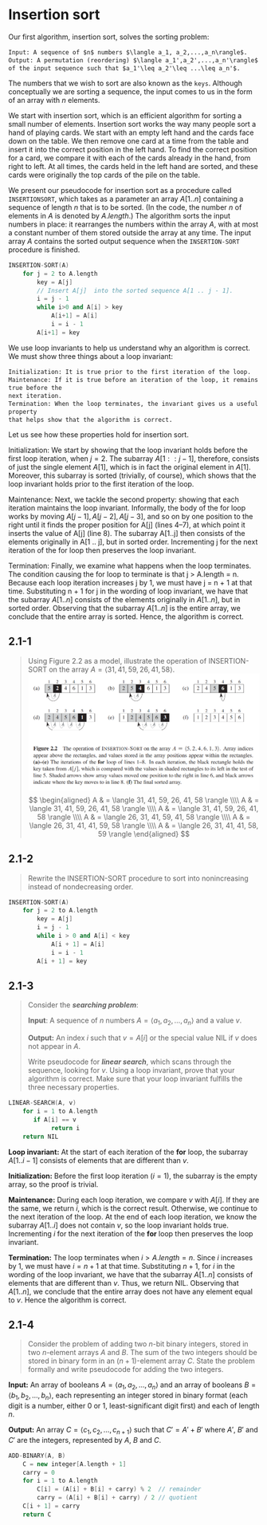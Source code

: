 # Insertion sort
Our first algorithm, insertion sort, solves the sorting problem:
```
Input: A sequence of $n$ numbers $\langle a_1, a_2,...,a_n\rangle$.
Output: A permutation (reordering) $\langle a_1',a_2',...,a_n'\rangle$ of the input sequence such that $a_1'\leq a_2'\leq ...\leq a_n'$.
```
The numbers that we wish to sort are also known as the `keys`. Although conceptually we are sorting a sequence, the input comes to us in the form of an array with $n$
elements.

We start with insertion sort, which is an efficient algorithm for sorting a small
number of elements. Insertion sort works the way many people sort a hand of
playing cards. We start with an empty left hand and the cards face down on the
table. We then remove one card at a time from the table and insert it into the
correct position in the left hand. To find the correct position for a card, we compare
it with each of the cards already in the hand, from right to left. At all times, the cards held in the left hand are sorted, and these cards
were originally the top cards of the pile on the table.

We present our pseudocode for insertion sort as a procedure called `INSERTIONSORT`, which takes as a parameter an array $A[1..n]$ containing a sequence of
length $n$ that is to be sorted. (In the code, the number $n$ of elements in $A$ is denoted
by $A.length$.) The algorithm sorts the input numbers in place: it rearranges the
numbers within the array $A$, with at most a constant number of them stored outside
the array at any time. The input array $A$ contains the sorted output sequence when
the `INSERTION-SORT` procedure is finished.

```cpp
INSERTION-SORT(A)
    for j = 2 to A.length
        key = A[j]
        // Insert A[j]  into the sorted sequence A[1 .. j - 1].
        i = j - 1
        while i>0 and A[i] > key
            A[i+1] = A[i]
            i = i - 1
        A[i+1] = key
```

We use loop invariants to help us understand why an algorithm is correct. We
must show three things about a loop invariant:
```
Initialization: It is true prior to the first iteration of the loop.
Maintenance: If it is true before an iteration of the loop, it remains true before the
next iteration.
Termination: When the loop terminates, the invariant gives us a useful property
that helps show that the algorithm is correct.
```
Let us see how these properties hold for insertion sort.

Initialization: We start by showing that the loop invariant holds before the first
loop iteration, when $j = 2$. The subarray $A[1 : : j - 1]$, therefore, consists
of just the single element $A[1]$, which is in fact the original element in $A[1]$.
Moreover, this subarray is sorted (trivially, of course), which shows that the
loop invariant holds prior to the first iteration of the loop.

Maintenance: Next, we tackle the second property: showing that each iteration
maintains the loop invariant. Informally, the body of the for loop works by
moving $A[j - 1], A[j - 2], A[j - 3]$, and so on by one position to the right
until it finds the proper position for A[j]  (lines 4–7), at which point it inserts
the value of A[j]  (line 8). The subarray A[1..j]  then consists of the elements
originally in A[1 .. j], but in sorted order. Incrementing j for the next iteration
of the for loop then preserves the loop invariant.

Termination: Finally, we examine what happens when the loop terminates. The
condition causing the for loop to terminate is that j > A.length = n. Because
each loop iteration increases j by 1, we must have j = n + 1 at that time.
Substituting n + 1 for j in the wording of loop invariant, we have that the
subarray $A[1 .. n]$ consists of the elements originally in $A[1 .. n]$, but in sorted
order. Observing that the subarray $A[1 .. n]$ is the entire array, we conclude that
the entire array is sorted. Hence, the algorithm is correct.
## 2.1-1

> Using Figure 2.2 as a model, illustrate the operation of $\text{INSERTION-SORT}$ on the array $A = \langle 31, 41, 59, 26, 41, 58 \rangle$.
![](../img/2.1-1-1.PNG)
$$
\begin{aligned}
A & = \langle 31, 41, 59, 26, 41, 58 \rangle \\\\
A & = \langle 31, 41, 59, 26, 41, 58 \rangle \\\\
A & = \langle 31, 41, 59, 26, 41, 58 \rangle \\\\
A & = \langle 26, 31, 41, 59, 41, 58 \rangle \\\\
A & = \langle 26, 31, 41, 41, 59, 58 \rangle \\\\
A & = \langle 26, 31, 41, 41, 58, 59 \rangle
\end{aligned}
$$

## 2.1-2

> Rewrite the $\text{INSERTION-SORT}$ procedure to sort into nonincreasing instead of nondecreasing order.

```cpp
INSERTION-SORT(A)
    for j = 2 to A.length
        key = A[j]
        i = j - 1
        while i > 0 and A[i] < key
            A[i + 1] = A[i]
            i = i - 1
        A[i + 1] = key
```

## 2.1-3

> Consider the **_searching problem_**:
>
> **Input**: A sequence of $n$ numbers $A = \langle a_1, a_2, \ldots, a_n \rangle$ and a value $v$.
>
> **Output:** An index $i$ such that $v = A[i]$ or the special value $\text{NIL}$ if $v$ does not appear in $A$.
>
> Write pseudocode for **_linear search_**, which scans through the sequence, looking for $v$. Using a loop invariant, prove that your algorithm is correct. Make sure that your loop invariant fulfills the three necessary properties.

```cpp
LINEAR-SEARCH(A, v)
    for i = 1 to A.length
       if A[i] == v
            return i
    return NIL
```

**Loop invariant:** At the start of each iteration of the **for** loop, the subarray $A[1..i - 1]$ consists of elements that are different than $v$.

**Initialization:** Before the first loop iteration ($i = 1$), the subarray is the empty array, so the proof is trivial.

**Maintenance:** During each loop iteration, we compare $v$ with $A[i]$. If they are the same, we return $i$, which is the correct result. Otherwise, we continue to the next iteration of the loop. At the end of each loop iteration, we know the subarray $A[1..i]$ does not contain $v$, so the loop invariant holds true. Incrementing $i$ for the next iteration of the **for** loop then preserves the loop invariant.

**Termination:** The loop terminates when $i > A.length = n$. Since $i$ increases by $1$, we must have $i = n + 1$ at that time. Substituting $n + 1$, for $i$ in the wording of the loop invariant, we have that the subarray $A[1..n]$ consists of elements that are different than $v$. Thus, we return $\text{NIL}$. Observing that $A[1..n]$, we conclude that the entire array does not have any element equal to $v$. Hence the algorithm is correct.

## 2.1-4

> Consider the problem of adding two $n$-bit binary integers, stored in two $n$-element arrays $A$ and $B$. The sum of the two integers should be stored in binary form in an $(n + 1)$-element array $C$. State the problem formally and write pseudocode for adding the two integers.

**Input:** An array of booleans $A = \langle a_1, a_2, \ldots, a_n \rangle$ and an array of booleans $B = \langle b_1, b_2, \ldots, b_n \rangle$, each representing an integer stored in binary format (each digit is a number, either $0$ or $1$, least-significant digit first) and each of length $n$.

**Output:** An array $C = \langle c_1, c_2, \ldots, c_{n + 1} \rangle$ such that $C' = A' + B'$ where $A'$, $B'$ and $C'$ are the integers, represented by $A$, $B$ and $C$.

```cpp
ADD-BINARY(A, B)
    C = new integer[A.length + 1]
    carry = 0
    for i = 1 to A.length
        C[i] = (A[i] + B[i] + carry) % 2  // remainder
        carry = (A[i] + B[i] + carry) / 2 // quotient
    C[i + 1] = carry
    return C
```
